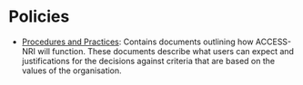 # <div class="center-icons highlight-bg"> Policies  </div>

- [Procedures and Practices][pandp]: Contains documents outlining how ACCESS-NRI will function. These documents describe what users can expect and justifications for the decisions against criteria that are based on the values of the organisation.

[pandp]: https://access-nri.github.io/procedures-and-practices/